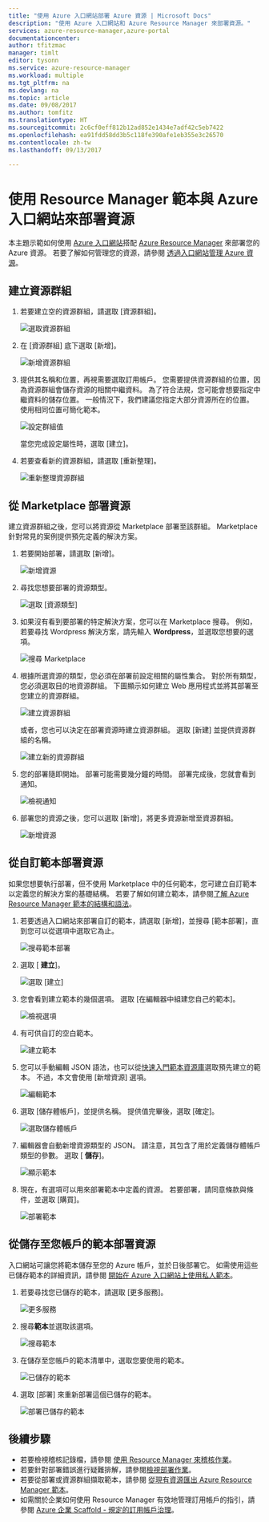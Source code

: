 ```yaml
---
title: "使用 Azure 入口網站部署 Azure 資源 | Microsoft Docs"
description: "使用 Azure 入口網站和 Azure Resource Manager 來部署資源。"
services: azure-resource-manager,azure-portal
documentationcenter: 
author: tfitzmac
manager: timlt
editor: tysonn
ms.service: azure-resource-manager
ms.workload: multiple
ms.tgt_pltfrm: na
ms.devlang: na
ms.topic: article
ms.date: 09/08/2017
ms.author: tomfitz
ms.translationtype: HT
ms.sourcegitcommit: 2c6cf0eff812b12ad852e1434e7adf42c5eb7422
ms.openlocfilehash: ea91fdd58dd3b5c118fe390afe1eb355e3c26570
ms.contentlocale: zh-tw
ms.lasthandoff: 09/13/2017

---
```

# <a name="deploy-resources-with-resource-manager-templates-and-azure-portal"></a>使用 Resource Manager 範本與 Azure 入口網站來部署資源

本主題示範如何使用 [Azure 入口網站](https://portal.azure.com)搭配 [Azure Resource Manager](resource-group-overview.md) 來部署您的 Azure 資源。 若要了解如何管理您的資源，請參閱 [透過入口網站管理 Azure 資源](resource-group-portal.md)。

## <a name="create-resource-group"></a>建立資源群組

1. 若要建立空的資源群組，請選取 [資源群組]。

   ![選取資源群組](./media/resource-group-template-deploy-portal/select-resource-groups.png)

1. 在 [資源群組] 底下選取 [新增]。

   ![新增資源群組](./media/resource-group-template-deploy-portal/add-resource-group.png)

1. 提供其名稱和位置，再視需要選取訂用帳戶。 您需要提供資源群組的位置，因為資源群組會儲存資源的相關中繼資料。 為了符合法規，您可能會想要指定中繼資料的儲存位置。 一般情況下，我們建議您指定大部分資源所在的位置。 使用相同位置可簡化範本。

   ![設定群組值](./media/resource-group-template-deploy-portal/set-group-properties.png)

   當您完成設定屬性時，選取 [建立]。

1. 若要查看新的資源群組，請選取 [重新整理]。

   ![重新整理資源群組](./media/resource-group-template-deploy-portal/refresh-resource-groups.png)

## <a name="deploy-resources-from-marketplace"></a>從 Marketplace 部署資源

建立資源群組之後，您可以將資源從 Marketplace 部署至該群組。 Marketplace 針對常見的案例提供預先定義的解決方案。

1. 若要開始部署，請選取 [新增]。

   ![新增資源](./media/resource-group-template-deploy-portal/new-resources.png)

1. 尋找您想要部署的資源類型。

   ![選取 [資源類型]](./media/resource-group-template-deploy-portal/select-resource-type.png)

1. 如果沒有看到要部署的特定解決方案，您可以在 Marketplace 搜尋。 例如，若要尋找 Wordpress 解決方案，請先輸入 **Wordpress**，並選取您想要的選項。

   ![搜尋 Marketplace](./media/resource-group-template-deploy-portal/search-resource.png)

1. 根據所選資源的類型，您必須在部署前設定相關的屬性集合。 對於所有類型，您必須選取目的地資源群組。 下圖顯示如何建立 Web 應用程式並將其部署至您建立的資源群組。

   ![建立資源群組](./media/resource-group-template-deploy-portal/select-existing-group.png)

   或者，您也可以決定在部署資源時建立資源群組。 選取 [新建]  並提供資源群組的名稱。

   ![建立新的資源群組](./media/resource-group-template-deploy-portal/select-new-group.png)

1. 您的部署隨即開始。 部署可能需要幾分鐘的時間。 部署完成後，您就會看到通知。

   ![檢視通知](./media/resource-group-template-deploy-portal/view-notification.png)

1. 部署您的資源之後，您可以選取 [新增]，將更多資源新增至資源群組。

   ![新增資源](./media/resource-group-template-deploy-portal/add-resource.png)

## <a name="deploy-resources-from-custom-template"></a>從自訂範本部署資源

如果您想要執行部署，但不使用 Marketplace 中的任何範本，您可建立自訂範本以定義您的解決方案的基礎結構。 若要了解如何建立範本，請參閱[了解 Azure Resource Manager 範本的結構和語法](resource-group-authoring-templates.md)。

1. 若要透過入口網站來部署自訂的範本，請選取 [新增]，並搜尋 [範本部署]，直到您可以從選項中選取它為止。

   ![搜尋範本部署](./media/resource-group-template-deploy-portal/search-template.png)

1. 選取 [ **建立**]。

   ![選取 [建立]](./media/resource-group-template-deploy-portal/show-template-option.png)

1. 您會看到建立範本的幾個選項。 選取 [在編輯器中組建您自己的範本]。

   ![檢視選項](./media/resource-group-template-deploy-portal/see-options.png)

1. 有可供自訂的空白範本。

   ![建立範本](./media/resource-group-template-deploy-portal/blank-template.png)

1. 您可以手動編輯 JSON 語法，也可以從[快速入門範本資源庫](https://azure.microsoft.com/resources/templates/)選取預先建立的範本。 不過，本文會使用 [新增資源] 選項。

   ![編輯範本](./media/resource-group-template-deploy-portal/select-add-resource.png)

1. 選取 [儲存體帳戶]，並提供名稱。 提供值完畢後，選取 [確定]。

   ![選取儲存體帳戶](./media/resource-group-template-deploy-portal/add-storage-account.png)

1. 編輯器會自動新增資源類型的 JSON。 請注意，其包含了用於定義儲存體帳戶類型的參數。 選取 [ **儲存**]。

   ![顯示範本](./media/resource-group-template-deploy-portal/show-json.png)

1. 現在，有選項可以用來部署範本中定義的資源。 若要部署，請同意條款與條件，並選取 [購買]。

   ![部署範本](./media/resource-group-template-deploy-portal/provide-custom-template-values.png)

## <a name="deploy-resources-from-a-template-saved-to-your-account"></a>從儲存至您帳戶的範本部署資源

入口網站可讓您將範本儲存至您的 Azure 帳戶，並於日後部署它。 如需使用這些已儲存範本的詳細資訊，請參閱 [開始在 Azure 入口網站上使用私人範本](../marketplace-consumer/mytemplates-getstarted.md)。

1. 若要尋找您已儲存的範本，請選取 [更多服務]。

   ![更多服務](./media/resource-group-template-deploy-portal/more-services.png)

1. 搜尋**範本**並選取該選項。

   ![搜尋範本](./media/resource-group-template-deploy-portal/find-templates.png)

1. 在儲存至您帳戶的範本清單中，選取您要使用的範本。

   ![已儲存的範本](./media/resource-group-template-deploy-portal/saved-templates.png)

1. 選取 [部署]  來重新部署這個已儲存的範本。

   ![部署已儲存的範本](./media/resource-group-template-deploy-portal/deploy-saved-template.png)

## <a name="next-steps"></a>後續步驟
* 若要檢視稽核記錄檔，請參閱 [使用 Resource Manager 來稽核作業](resource-group-audit.md)。
* 若要針對部署錯誤進行疑難排解，請參閱[檢視部署作業](resource-manager-deployment-operations.md)。
* 若要從部署或資源群組擷取範本，請參閱 [從現有資源匯出 Azure Resource Manager 範本](resource-manager-export-template.md)。
* 如需關於企業如何使用 Resource Manager 有效地管理訂用帳戶的指引，請參閱 [Azure 企業 Scaffold - 規定的訂用帳戶治理](resource-manager-subscription-governance.md)。

